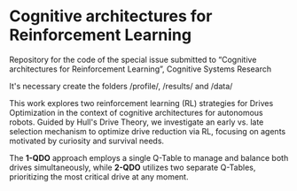 # Cognitive architectures for Reinforcement Learning
Repository for the code of the special issue submitted to “Cognitive architectures for Reinforcement Learning”, Cognitive Systems Research

It's necessary create the folders  /profile/, /results/ and /data/

This work explores two reinforcement learning (RL) strategies for Drives Optimization in the context of cognitive architectures for autonomous robots. Guided by Hull's Drive Theory, we investigate an early vs. late selection mechanism to optimize drive reduction via RL, focusing on agents motivated by curiosity and survival needs. 

The **1-QDO** approach employs a single Q-Table to manage and balance both drives simultaneously, while **2-QDO** utilizes two separate Q-Tables, prioritizing the most critical drive at any moment. 
